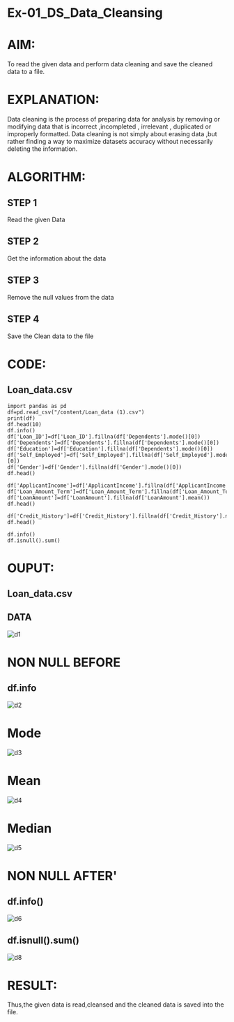 # Ex-01_DS_Data_Cleansing
# AIM:
To read the given data and perform data cleaning and save the cleaned data to a file.

# EXPLANATION:
Data cleaning is the process of preparing data for analysis by removing or modifying data that is incorrect ,incompleted , irrelevant , duplicated or improperly formatted. Data cleaning is not simply about erasing data ,but rather finding a way to maximize datasets accuracy without necessarily deleting the information.

# ALGORITHM:
## STEP 1
Read the given Data

## STEP 2
Get the information about the data

## STEP 3
Remove the null values from the data

## STEP 4
Save the Clean data to the file

# CODE:
## Loan_data.csv
```
import pandas as pd
df=pd.read_csv("/content/Loan_data (1).csv")
print(df)
df.head(10)
df.info()
df['Loan_ID']=df['Loan_ID'].fillna(df['Dependents'].mode()[0])
df['Dependents']=df['Dependents'].fillna(df['Dependents'].mode()[0])
df['Education']=df['Education'].fillna(df['Dependents'].mode()[0])
df['Self_Employed']=df['Self_Employed'].fillna(df['Self_Employed'].mode()[0])
df['Gender']=df['Gender'].fillna(df['Gender'].mode()[0])
df.head()

df['ApplicantIncome']=df['ApplicantIncome'].fillna(df['ApplicantIncome'].mean())
df['Loan_Amount_Term']=df['Loan_Amount_Term'].fillna(df['Loan_Amount_Term'].mean())
df['LoanAmount']=df['LoanAmount'].fillna(df['LoanAmount'].mean())
df.head()

df['Credit_History']=df['Credit_History'].fillna(df['Credit_History'].median())
df.head()

df.info()
df.isnull().sum()
```
# OUPUT:
## Loan_data.csv
## DATA
![d1](https://user-images.githubusercontent.com/118707332/226185889-c6b8a63f-4b9d-41ca-b676-1408e6cc9733.png)
# NON NULL BEFORE
## df.info
![d2](https://user-images.githubusercontent.com/118707332/226186003-6a845a7b-6638-4c30-ae46-5c5d21cb542e.png)
# Mode
![d3](https://user-images.githubusercontent.com/118707332/226186126-603daa80-35c9-473b-a88c-e1410aa2311a.png)
# Mean
![d4](https://user-images.githubusercontent.com/118707332/226186191-2c1195de-b113-4693-9313-938ed955a602.png)
# Median
![d5](https://user-images.githubusercontent.com/118707332/226186373-43bcfbd9-9956-4c25-b0ac-88054f76bd70.png)
# NON NULL AFTER'
## df.info()
![d6](https://user-images.githubusercontent.com/118707332/226186585-f1b542f2-747e-43ee-a454-3e11af01aed1.png)
## df.isnull().sum()
![d8](https://user-images.githubusercontent.com/118707332/226186642-96862123-c945-4210-8836-58ac28824a03.png)

# RESULT:
Thus,the given data is read,cleansed and the cleaned data is saved into the file.



